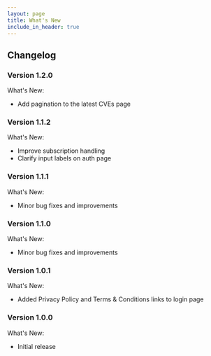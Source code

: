 ```yaml
---
layout: page
title: What's New
include_in_header: true
---
```


##  Changelog

### **Version 1.2.0**

What's New:

- Add pagination to the latest CVEs page

### **Version 1.1.2**

What's New:

- Improve subscription handling
- Clarify input labels on auth page

### **Version 1.1.1**

What's New:

- Minor bug fixes and improvements

### **Version 1.1.0**

What's New:

- Minor bug fixes and improvements

### **Version 1.0.1**

What's New:

- Added Privacy Policy and Terms & Conditions links to login page

### **Version 1.0.0**

What's New:

- Initial release
